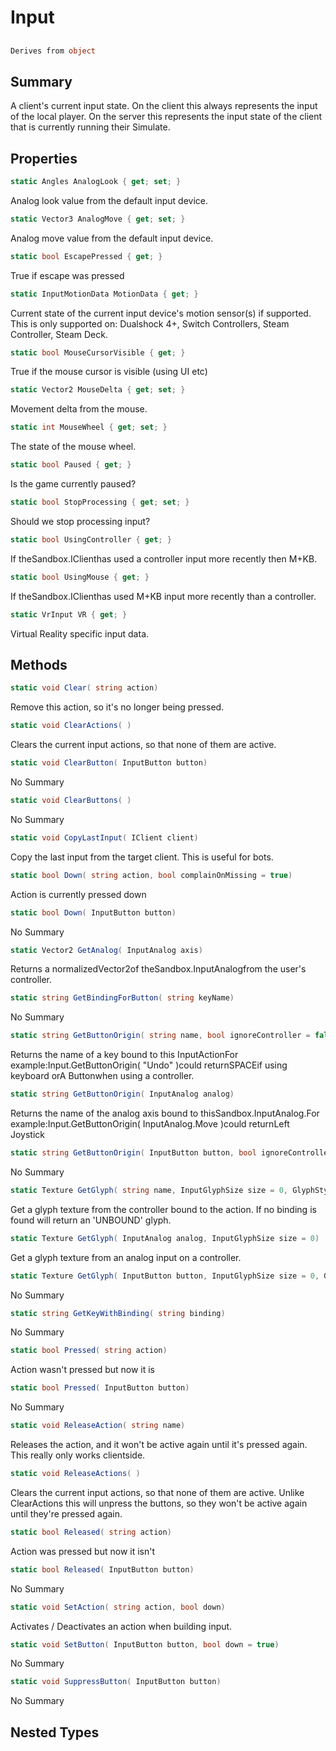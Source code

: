 # Input

## 
```c#
Derives from object
```

## Summary

A client's current input state. On the client this always represents the input of the local player. On the server
this represents the input state of the client that is currently running their Simulate.
## Properties

```c#
static Angles AnalogLook { get; set; } 
```
Analog look value from the default input device.
```c#
static Vector3 AnalogMove { get; set; } 
```
Analog move value from the default input device.
```c#
static bool EscapePressed { get; } 
```
True if escape was pressed
```c#
static InputMotionData MotionData { get; } 
```
Current state of the current input device's motion sensor(s) if supported.
This is only supported on: Dualshock 4+, Switch Controllers, Steam Controller, Steam Deck.
```c#
static bool MouseCursorVisible { get; } 
```
True if the mouse cursor is visible (using UI etc)
```c#
static Vector2 MouseDelta { get; set; } 
```
Movement delta from the mouse.
```c#
static int MouseWheel { get; set; } 
```
The state of the mouse wheel.
```c#
static bool Paused { get; } 
```
Is the game currently paused?
```c#
static bool StopProcessing { get; set; } 
```
Should we stop processing input?
```c#
static bool UsingController { get; } 
```
If theSandbox.IClienthas used a controller input more recently then M+KB.
```c#
static bool UsingMouse { get; } 
```
If theSandbox.IClienthas used M+KB input more recently than a controller.
```c#
static VrInput VR { get; } 
```
Virtual Reality specific input data.
## Methods

```c#
static void Clear( string action) 
```
Remove this action, so it's no longer being pressed.
```c#
static void ClearActions( ) 
```
Clears the current input actions, so that none of them are active.
```c#
static void ClearButton( InputButton button) 
```
No Summary
```c#
static void ClearButtons( ) 
```
No Summary
```c#
static void CopyLastInput( IClient client) 
```
Copy the last input from the target client. This is useful for bots.
```c#
static bool Down( string action, bool complainOnMissing = true) 
```
Action is currently pressed down
```c#
static bool Down( InputButton button) 
```
No Summary
```c#
static Vector2 GetAnalog( InputAnalog axis) 
```
Returns a normalizedVector2of theSandbox.InputAnalogfrom the user's controller.
```c#
static string GetBindingForButton( string keyName) 
```
No Summary
```c#
static string GetButtonOrigin( string name, bool ignoreController = false) 
```
Returns the name of a key bound to this InputActionFor example:Input.GetButtonOrigin( "Undo" )could returnSPACEif using keyboard orA Buttonwhen using a controller.
```c#
static string GetButtonOrigin( InputAnalog analog) 
```
Returns the name of the analog axis bound to thisSandbox.InputAnalog.For example:Input.GetButtonOrigin( InputAnalog.Move )could returnLeft Joystick
```c#
static string GetButtonOrigin( InputButton button, bool ignoreController = false) 
```
No Summary
```c#
static Texture GetGlyph( string name, InputGlyphSize size = 0, GlyphStyle style = null) 
```
Get a glyph texture from the controller bound to the action.
If no binding is found will return an 'UNBOUND' glyph.
```c#
static Texture GetGlyph( InputAnalog analog, InputGlyphSize size = 0) 
```
Get a glyph texture from an analog input on a controller.
```c#
static Texture GetGlyph( InputButton button, InputGlyphSize size = 0, GlyphStyle style = null) 
```
No Summary
```c#
static string GetKeyWithBinding( string binding) 
```
No Summary
```c#
static bool Pressed( string action) 
```
Action wasn't pressed but now it is
```c#
static bool Pressed( InputButton button) 
```
No Summary
```c#
static void ReleaseAction( string name) 
```
Releases the action, and it won't be active again until it's pressed again. This really only works clientside.
```c#
static void ReleaseActions( ) 
```
Clears the current input actions, so that none of them are active. Unlike ClearActions
this will unpress the buttons, so they won't be active again until they're pressed again.
```c#
static bool Released( string action) 
```
Action was pressed but now it isn't
```c#
static bool Released( InputButton button) 
```
No Summary
```c#
static void SetAction( string action, bool down) 
```
Activates / Deactivates an action when building input.
```c#
static void SetButton( InputButton button, bool down = true) 
```
No Summary
```c#
static void SuppressButton( InputButton button) 
```
No Summary
## Nested Types

